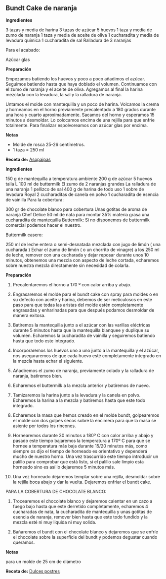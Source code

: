 ## Bundt Cake de naranja

**Ingredientes**

3 tazas y media de harina
3 tazas de azúcar
5 huevos
1 taza y media de zumo de naranja
1 taza y media de aceite de oliva
1 cucharadita y media de levadura química
1 cucharadita de sal
Ralladura de 3 naranjas

Para el acabado:

Azúcar glas

**Preparación**

Empezamos batiendo los huevos y poco a poco añadimos el azúcar. Seguimos batiendo hasta que haya doblado el volumen. Continuamos con el zumo de naranja y el aceite de oliva. Agregamos al final la harina mezclada con la levadura, la sal y la ralladura de naranja.

Untamos el molde  con mantequilla y un poco de harina.  Volcamos la crema y horneamos en el horno previamente precalentado a 180 grados durante una hora y cuarto aproximadamente. Sacamos del horno y esperamos 15 minutos a desmoldar. Lo colocamos encima de una rejilla para que enfríe totalmente. Para finalizar espolvoreamos con azúcar glas por encima.

**Notas**

* Molde de rosca 25-26 centímetros.
* 1 taza = 250 ml

**Receta de:** [Asopaipas](http://www.asopaipas.com/2015/04/bizcocho-de-naranja-bolo-de-laranja.html)

**Ingredientes**

150 g de mantequilla a temperatura ambiente
200 g de azúcar
5 huevos talla L
100 ml de buttermilk
El zumo de 2 naranjas grandes
La ralladura de una naranja
1 pellizco de sal
400 g de harina de todo uso
1 sobre de levadura Royal
2 cucharaditas de canela en polvo
1 cucharadita de  esencia de vainilla
Para la cobertura:

300 gr de chocolate blanco para cobertura
Unas gotitas de aroma de naranja Chef Delice
50 ml de nata para montar 35% materia grasa
una cucharadita de mantequilla
Buttermilk: Si no disponemos de buttermilk comercial podemos hacer el nuestro.

Buttermilk casero:

250 ml de leche entera o semi-desnatada
mezclada con jugo de limón ( una cucharada )
Echar el zumo de limón ( o un chorrito de vinagre)  a los 250 ml de leche, remover con una cucharada y dejar reposar durante unos 10 minutos, obtenemos una mezcla con aspecto de leche cortada, echaremos sobre nuestra mezcla directamente sin necesidad de colarla.

**Preparación**

1. Precalentaremos el horno a 170 º con calor arriba y abajo.

2. Engrasaremos el molde para el bundt cake con spray para moldes o en su defecto con aceite y harina, debemos de ser meticulosos en este paso para que todas las aristas del molde estén completamente engrasadas y enharinadas para que después podamos desmoldar de manera exitosa.

3. Batiremos la mantequilla junto a el azúcar con las varillas eléctricas durante 5 minutos hasta que la mantequilla blanquee y duplique su volumen. Echaremos la cucharadita de vainilla y seguiremos batiendo hasta que todo este integrado.

4. Incorporaremos los huevos uno a uno junto a la mantequilla y el azúcar, nos aseguraremos de que cada huevo esté completamente integrado en la mezcla hasta echar el siguiente.

5. Añadiremos el zumo de naranja, previamente colado y la ralladura de naranja, batiremos bien.

6. Echaremos el buttermilk a la mezcla anterior y batiremos de nuevo.

7. Tamizaremos la harina junto a la levadura y la canela en polvo. Echaremos la harina a la mezcla y batiremos hasta que este todo integrado.

8. Echaremos la masa que hemos creado en el molde bundt, golpearemos el molde con dos golpes secos sobre la encimera para que la masa se asiente por todos los rincones.

9. Hornearemos durante 30 minutos a 180º C  con calor arriba y abajo y pasado este tiempo bajaremos la temperatura a 170º C para que se hornee a temperatura más baja durante 15/20 minutos más, como siempre os dijo el tiempo de horneado es orientativo y dependerá mucho de nuestro horno. Una vez trascurrido este tiempo introducir un palillo para comprobar que está listo, si el palillo sale limpio esta horneado sino es así lo dejaremos 5 minutos más.

10. Una vez horneado dejaremos templar sobre una rejilla, desmoldar sobre la rejilla boca abajo y dar la vuelta. Dejaremos enfriar el bundt cake.

PARA LA COBERTURA DE CHOCOLATE BLANCO:
1. Trocearemos el chocolate blanco y dejaremos calentar en un cazo a fuego bajo hasta que este derretido completamente, echaremos 4 cucharadas de nata, la cucharadita de mantequilla y unas gotitas de esencia de naranja, remover bien hasta que este todo fundido y la mezcla esté ni muy liquida ni muy solida.

2. Bañaremos el bundt con el chocolate blanco y dejaremos que se enfríe el chocolate sobre la superficie del bundt y podemos degustar cuando queramos.

**Notas**

para un molde de 25 cm de diámetro

**Receta de:** [Dulces postres](http://www.dulcespostres.com/bundt-cake-de-naranja)